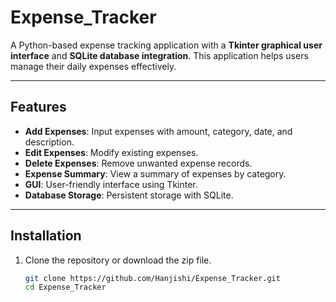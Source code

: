 # Expense_Tracker

A Python-based expense tracking application with a **Tkinter graphical user interface** and **SQLite database integration**. This application helps users manage their daily expenses effectively.

---

## Features

- **Add Expenses**: Input expenses with amount, category, date, and description.
- **Edit Expenses**: Modify existing expenses.
- **Delete Expenses**: Remove unwanted expense records.
- **Expense Summary**: View a summary of expenses by category.
- **GUI**: User-friendly interface using Tkinter.
- **Database Storage**: Persistent storage with SQLite.

---

## Installation

1. Clone the repository or download the zip file.
   ```bash
   git clone https://github.com/Hanjishi/Expense_Tracker.git
   cd Expense_Tracker
